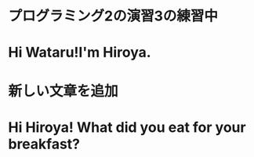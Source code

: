 # プログラミング2の演習3の練習中
# Hi Wataru!I'm Hiroya.
# 新しい文章を追加
# Hi Hiroya! What did you eat for your breakfast?